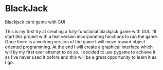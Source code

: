# BlackJack
Blackjack card game with GUI

This is my first try at creating a fully functional blackjack game with GUI.
I'll start this project with a text version incorporating functions to run the game.
Once there is a working version of the game I will move toward object oriented programming.
At the end I will create a graphical interface which will by my first ever attempt to do so.
I decided to use pygame to achieve it as I've never used it before and this will be a great
opportunity to learn it as I go.

